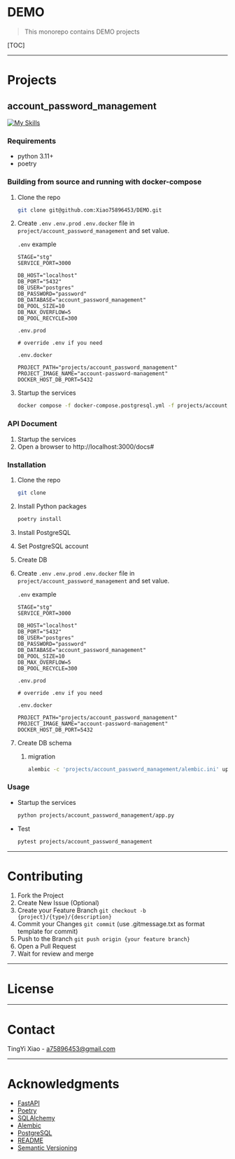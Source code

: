 # DEMO
> This monorepo contains DEMO projects

[TOC]

---
# Projects
## account_password_management
[![My Skills](https://skillicons.dev/icons?i=python,fastapi,postgresql&theme=light)](https://skillicons.dev)

### Requirements
- python 3.11+
- poetry

### Building from source and running with docker-compose
1. Clone the repo
    ```bash
    git clone git@github.com:Xiao75896453/DEMO.git
    ```
2. Create `.env` `.env.prod` `.env.docker` file in `project/account_password_management` and set value.

    `.env` example
    ```.env
    STAGE="stg"
    SERVICE_PORT=3000

    DB_HOST="localhost"
    DB_PORT="5432"
    DB_USER="postgres"
    DB_PASSWORD="password"
    DB_DATABASE="account_password_management"
    DB_POOL_SIZE=10
    DB_MAX_OVERFLOW=5
    DB_POOL_RECYCLE=300
    ```
    
    `.env.prod`
    ```.env
    # override .env if you need
    ```
    
    `.env.docker`
    ```.env
    PROJECT_PATH="projects/account_password_management"
    PROJECT_IMAGE_NAME="account-password-management"
    DOCKER_HOST_DB_PORT=5432
    ```

3. Startup the services
    ```bash
    docker compose -f docker-compose.postgresql.yml -f projects/account_password_management/docker-compose.yml --env-file projects/account_password_management/.env --env-file projects/account_password_management/.env.docker -f docker-compose.prod.yml --env-file projects/account_password_management/.env.prod up
    ```

### API Document
1. Startup the services
2. Open a browser to http://localhost:3000/docs#

### Installation
1. Clone the repo
    ```bash
    git clone
    ```
1. Install Python packages
    ```bash
    poetry install
    ```
1. Install PostgreSQL
1. Set PostgreSQL account
1. Create DB
1. Create `.env` `.env.prod` `.env.docker` file in `project/account_password_management` and set value.

    `.env` example
    ```.env
    STAGE="stg"
    SERVICE_PORT=3000

    DB_HOST="localhost"
    DB_PORT="5432"
    DB_USER="postgres"
    DB_PASSWORD="password"
    DB_DATABASE="account_password_management"
    DB_POOL_SIZE=10
    DB_MAX_OVERFLOW=5
    DB_POOL_RECYCLE=300
    ```
    
    `.env.prod`
    ```.env
    # override .env if you need
    ```
    
    `.env.docker`
    ```.env
    PROJECT_PATH="projects/account_password_management"
    PROJECT_IMAGE_NAME="account-password-management"
    DOCKER_HOST_DB_PORT=5432
    ```
3. Create DB schema
    1. migration
        ```bash
        alembic -c 'projects/account_password_management/alembic.ini' upgrade head
        ```

### Usage
- Startup the services
    ```bash
    python projects/account_password_management/app.py
    ```

- Test
    ```bash
    pytest projects/account_password_management
    ```

---
# Contributing
1. Fork the Project
1. Create New Issue (Optional)
1. Create your Feature Branch ```git checkout -b {project}/{type}/{description}```
1. Commit your Changes ```git commit``` (use .gitmessage.txt as format template for commit)
1. Push to the Branch ```git push origin {your feature branch}```
1. Open a Pull Request
1. Wait for review and merge

---
# License

---
# Contact
TingYi Xiao - a75896453@gmail.com

---
# Acknowledgments
- [FastAPI](https://fastapi.tiangolo.com/)
- [Poetry](https://python-poetry.org/)
- [SQLAlchemy](https://www.sqlalchemy.org/)
- [Alembic](https://alembic.sqlalchemy.org/en/latest/)
- [PostgreSQL](https://www.postgresql.org/)
- [README](https://github.com/othneildrew/Best-README-Template)
- [Semantic Versioning](https://semver.org/lang/zh-TW/)
